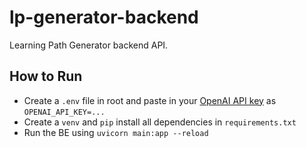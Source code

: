 # lp-generator-backend
Learning Path Generator backend API.

## How to Run
- Create a `.env` file in root and paste in your [OpenAI API key](https://openai.com/api/) as `OPENAI_API_KEY=...`
- Create a `venv` and `pip` install all dependencies in `requirements.txt`
- Run the BE using `uvicorn main:app --reload`
